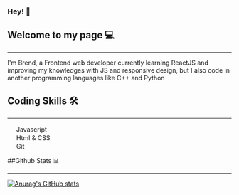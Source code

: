 ### Hey! 👋

## Welcome to my page 💻
<hr />

I'm Brend, a Frontend web developer currently learning ReactJS and improving my knowledges with JS and responsive design, but I also code in another programming languages like C++ and Python

## Coding Skills 🛠️
<hr />

<img src="https://upload.wikimedia.org/wikipedia/commons/thumb/9/99/Unofficial_JavaScript_logo_2.svg/640px-Unofficial_JavaScript_logo_2.svg.png" width="16" height="16"> Javascript
<br>
<img src="https://user-images.githubusercontent.com/98718897/151723948-e73d06f5-ac45-4c9b-a998-3977af8ae5cf.png" width="16" height="16"> Html & CSS
<br>
<img src="https://user-images.githubusercontent.com/98718897/151723946-4674ce2f-b1c2-4e60-b48e-5466e57f5762.png" width="16" heihgt="16"> Git

##Github Stats 📊
<hr />

[![Anurag's GitHub stats](https://github-readme-stats.vercel.app/api?username=Brendzv&theme=dark)](https://github.com/anuraghazra/github-readme-stats)
